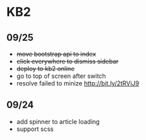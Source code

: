 # KB2

## 09/25

- ~~move bootstrap api to index~~
- ~~click everywhere to dismiss sidebar~~
- ~~deploy to kb2 online~~
- go to top of screen after switch
- resolve failed to minize http://bit.ly/2tRViJ9

## 09/24 

- add spinner to article loading
- support scss
